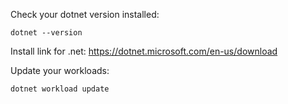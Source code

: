Check your dotnet version installed:

`dotnet --version`

Install link for .net: https://dotnet.microsoft.com/en-us/download



Update your workloads:

`dotnet workload update`